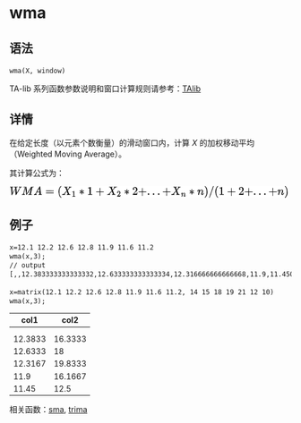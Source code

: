 # wma

## 语法

`wma(X, window)`

TA-lib 系列函数参数说明和窗口计算规则请参考：[TAlib](../themes/TAlib.md)

## 详情

在给定长度（以元素个数衡量）的滑动窗口内，计算 *X* 的加权移动平均（Weighted Moving
Average）。

其计算公式为：

![wma](../../images/wma.png)

## 例子

```
x=12.1 12.2 12.6 12.8 11.9 11.6 11.2
wma(x,3);
// output
[,,12.383333333333332,12.633333333333334,12.316666666666668,11.9,11.450000000000001]

x=matrix(12.1 12.2 12.6 12.8 11.9 11.6 11.2, 14 15 18 19 21 12 10)
wma(x,3);
```

| col1 | col2 |
| --- | --- |
|  |  |
|  |  |
| 12.3833 | 16.3333 |
| 12.6333 | 18 |
| 12.3167 | 19.8333 |
| 11.9 | 16.1667 |
| 11.45 | 12.5 |

相关函数：[sma](../s/sma.md), [trima](../t/trima.md)

